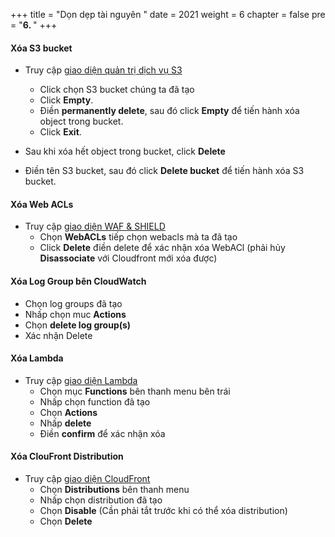 +++
title = "Dọn dẹp tài nguyên  "
date = 2021
weight = 6
chapter = false
pre = "<b>6. </b>"
+++



#### Xóa S3 bucket

- Truy cập [giao diện quản trị dịch vụ S3](https://s3.console.aws.amazon.com/s3/home)
  + Click chọn S3 bucket chúng ta đã tạo 
  + Click **Empty**.
  + Điền **permanently delete**, sau đó click **Empty** để tiến hành xóa object trong bucket.
  + Click **Exit**.

- Sau khi xóa hết object trong bucket, click **Delete**

- Điền tên S3 bucket, sau đó click **Delete bucket** để tiến hành xóa S3 bucket.


#### Xóa Web ACLs
- Truy cập [giao diện WAF & SHIELD](https://us-east-1.console.aws.amazon.com/wafv2/homev2/start?region=global)
   + Chọn **WebACLs** tiếp chọn webacls mà ta đã tạo
   + Click **Delete** điền delete để xác nhận xóa WebACl (phải hủy **Disassociate** với Cloudfront mới xóa được)
  

#### Xóa Log Group bên CloudWatch
- Chọn log groups đã tạo
- Nhấp chọn muc **Actions**
- Chọn **delete log group(s)**
- Xác nhận Delete


#### Xóa Lambda
- Truy cập [giao diện Lambda](https://us-east-1.console.aws.amazon.com/lambda/home?region=us-east-1#/discover)
   + Chọn mục **Functions** bên thanh menu bên trái
   + Nhấp chọn function đã tạo 
   + Chọn **Actions**
   + Nhấp **delete**
   + Điền **confirm** để xác nhận xóa


#### Xóa ClouFront Distribution
- Truy cập [giao diện CloudFront](https://us-east-1.console.aws.amazon.com/cloudfront/v4/home?region=us-east-1#/distributions)
   + Chọn **Distributions** bên thanh menu
   + Nhấp chọn distribution đã tạo
   + Chọn **Disable** (Cần phải tắt trước khi có thể xóa distribution)
   + Chọn **Delete**